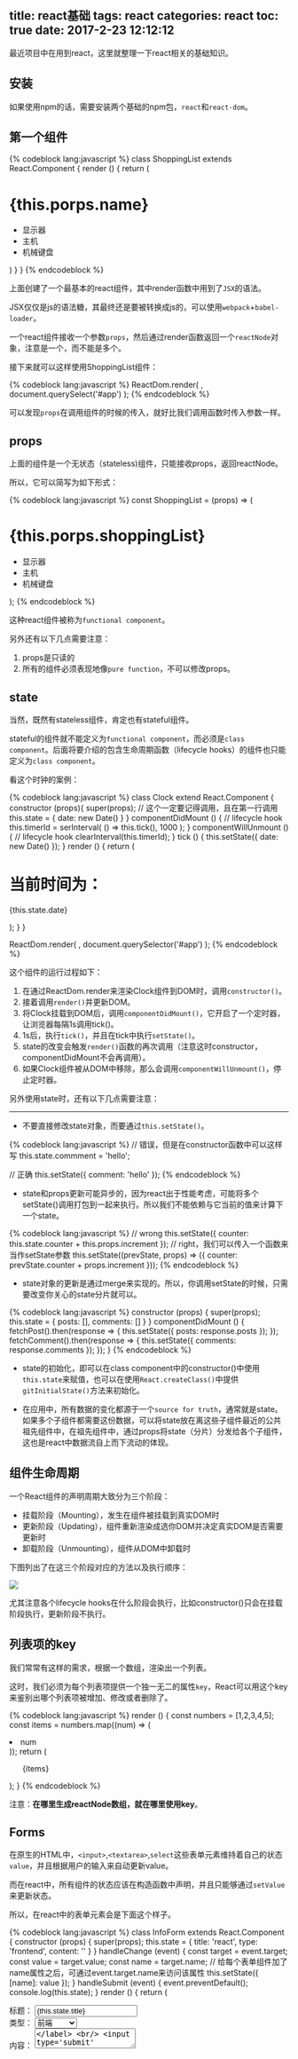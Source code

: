 title: react基础
tags: react
categories: react
toc: true
date: 2017-2-23 12:12:12
---

最近项目中在用到react，这里就整理一下react相关的基础知识。

## 安装

如果使用npm的话，需要安装两个基础的npm包，`react`和`react-dom`。

## 第一个组件

{% codeblock lang:javascript %}
class ShoppingList extends React.Component {
    render () {
        return (
            <div className="shopping-list">
                <h1>{this.porps.name}</h1>
                <ul>
                    <li>显示器</li>
                    <li>主机</li>
                    <li>机械键盘</li>
                </ul>
            </div>
       )
    }
}
{% endcodeblock %}

上面创建了一个最基本的react组件，其中render函数中用到了`JSX`的语法。

JSX仅仅是js的语法糖，其最终还是要被转换成js的，可以使用`webpack`+`babel-loader`。

一个react组件接收一个参数`props`，然后通过render函数返回一个`reactNode`对象，注意是一个，而不能是多个。

接下来就可以这样使用ShoppingList组件：

{% codeblock lang:javascript %}
ReactDom.render(
    <ShoppingList shoppingList='购物清单'/>,
    document.querySelect('#app')
);
{% endcodeblock %}

可以发现`props`在调用组件的时候的传入，就好比我们调用函数时传入参数一样。

## props

上面的组件是一个无状态（stateless)组件，只能接收props，返回reactNode。

所以，它可以简写为如下形式：

{% codeblock lang:javascript %}
const ShoppingList = (props) => (
    <div className="shopping-list">
        <h1>{this.porps.shoppingList}</h1>
        <ul>
            <li>显示器</li>
            <li>主机</li>
            <li>机械键盘</li>
        </ul>
    </div>
);
{% endcodeblock %}

这种react组件被称为`functional component`。

另外还有以下几点需要注意：

1. props是只读的
2. 所有的组件必须表现地像`pure function`，不可以修改props。

## state

当然，既然有stateless组件，肯定也有stateful组件。

stateful的组件就不能定义为`functional component`，而必须是`class component`。后面将要介绍的包含生命周期函数（lifecycle hooks）的组件也只能定义为`class component`。

看这个时钟的案例：

{% codeblock lang:javascript %}
class Clock extend React.Component {
    constructor (props){
        super(props);    // 这个一定要记得调用，且在第一行调用
        this.state = {
            date: new Date()
        }
    }
    componentDidMount () {    // lifecycle hook
        this.timerId = serInterval(
            () => this.tick(),
            1000
        );
    }
    componentWillUnmount () {    // lifecycle hook
        clearInterval(this.timerId);
    }
    tick () {
        this.setState({
            date: new Date()
        });
    }
    render () {
        return (
            <div>
                <h1>当前时间为：</h1>
                <p>{this.state.date}</p>
            </div>
       );
    }
}

ReactDom.render(
    <Clock/>,
    document.querySelector('#app')
);
{% endcodeblock %}

这个组件的运行过程如下：

1. 在通过ReactDom.render来渲染Clock组件到DOM时，调用`constructor()`。
2. 接着调用`render()`并更新DOM。
3. 将Clock挂载到DOM后，调用`componentDidMount()`，它开启了一个定时器，让浏览器每隔1s调用tick()。
4. 1s后，执行`tick()`，并且在tick中执行`setState()`。
5. state的改变会触发`render()`函数的再次调用（注意这时constructor，componentDidMount不会再调用）。
6. 如果Clock组件被从DOM中移除，那么会调用`componentWillUnmount()`，停止定时器。

另外使用state时，还有以下几点需要注意：

---

- 不要直接修改state对象，而要通过`this.setState()`。

{% codeblock lang:javascript %}
// 错误，但是在constructor函数中可以这样写
this.state.commment = 'hello';

// 正确
this.setState({
    comment: 'hello'
});
{% endcodeblock %}

- state和props更新可能异步的，因为react出于性能考虑，可能将多个setState()调用打包到一起来执行。所以我们不能依赖与它当前的值来计算下一个state。

{% codeblock lang:javascript %}
// wrong
this.setState({
    counter: this.state.counter + this.props.increment
});
// right，我们可以传入一个函数来当作setState参数
this.setState((prevState, props) => ({
    counter: prevState.counter + props.increment
}));
{% endcodeblock %}

- state对象的更新是通过merge来实现的。所以，你调用setState的时候，只需要改变你关心的state分片就可以。

{% codeblock lang:javascript %}
constructor (props) {
    super(props);
    this.state = {
        posts: [],
        comments: []
    }
}
componentDidMount () {
    fetchPost().then(response => {
        this.setState({
            posts: response.posts
        });
    });
    fetchComment().then(response => {
        this.setState({
            comments: response.comments
        });
    });
}
{% endcodeblock %}

- state的初始化，即可以在class component中的constructor()中使用`this.state`来赋值，也可以在使用`React.createClass()`中提供`gitInitialState()`方法来初始化。

- 在应用中，所有数据的变化都源于一个`source for truth`，通常就是state。如果多个子组件都需要这份数据，可以将state放在离这些子组件最近的公共祖先组件中，在祖先组件中，通过props将state（分片）分发给各个子组件，这也是react中数据流自上而下流动的体现。

## 组件生命周期

一个React组件的声明周期大致分为三个阶段：

- 挂载阶段（Mounting），发生在组件被挂载到真实DOM时
- 更新阶段（Updating），组件重新渲染成选你DOM并决定真实DOM是否需要更新时
- 卸载阶段（Unmounting），组件从DOM中卸载时

下图列出了在这三个阶段对应的方法以及执行顺序：

![](http://7xvlvo.com1.z0.glb.clouddn.com/react%E7%BB%84%E4%BB%B6%E7%94%9F%E5%91%BD%E5%91%A8%E6%9C%9F.png)

尤其注意各个lifecycle hooks在什么阶段会执行，比如constructor()只会在挂载阶段执行，更新阶段不执行。

## 列表项的key

我们常常有这样的需求，根据一个数组，渲染出一个列表。

这时，我们必须为每个列表项提供一个独一无二的属性`key`，React可以用这个key来鉴别出哪个列表项被增加、修改或者删除了。

{% codeblock lang:javascript %}
render () {
    const numbers = [1,2,3,4,5];
    const items = numbers.map((num) => (
        <li key={num.toString()}>num</li>
    ));
    return (
        <ul>
            {items}
        </ul>
    );
}
{% endcodeblock %}

注意：**在哪里生成reactNode数组，就在哪里使用key**。

## Forms

在原生的HTML中，`<input>`,`<textarea>`,`select`这些表单元素维持着自己的状态`value`，并且根据用户的输入来自动更新value。

而在react中，所有组件的状态应该在构造函数中声明，并且只能够通过`setValue`来更新状态。

所以，在react中的表单元素会是下面这个样子。

{% codeblock lang:javascript %}
class InfoForm extends React.Component {
    constructor (props) {
        super(props);
        this.state = {
            title: 'react',
            type: 'frontend',
            content: ''
        }
    }
    handleChange (event) {
        const target = event.target;
        const value = target.value;
        const name = target.name;    // 给每个表单组件加了name属性之后，可通过event.target.name来访问该属性
        this.setState({
            [name]: value
        });
    }
    handleSubmit (event) {
        event.preventDefault();
        console.log(this.state);
    }
    render () {
        return (
            <form onSubmit={this.handleSubmit.bind(this)}>
                <label>
                    标题：
                    <input name='title' type='text' value={this.state.title} onChange={this.handleChange.bind(this)}/>
                </label>
                <br/>
                <label>
                    类型：
                    <select name='type' value={this.state.type} onChange={this.handleChange.bind(this)}>
                        <option value="frontend">前端</option>
                        <option value="backend">后台</option>
                        <option value="other">其他类型</option>
                    </select>
                </label>
                <br/>
                <label>
                    内容：
                    <textarea name='content' value={this.state.content} onChange={this.handleChange.bind(this)}/>
                </label>
                <br/>
                <input type='submit' value='提交'/>
            </form>
        )
    }
}
{% endcodeblock %}

## 合成还是继承？

React给出的答案是合成（composition），而非继承（inheritance)。在React中，可以通过props提供了很强大的合成组件的功能。

### props.children

我们常常有这样的需求，一个组件在定义的时候并不知道具体的内容是什么，比如`SideBar`或者`Dialog`。

这时候，我们使用特殊的`props.children`来定义该组件：

{% codeblock lang:javascript %}
// 定义组件
let SideBar = props => (
    <div className="sidebar">
        {props.children}
    </div>
)

// 调用组件
ReactDom.render(
    <SideBar>
        <ul>
            <li>item1</li>
            <li>item2</li>
            <li>item3</li>
        </ul>
    </SideBar>
);
{% endcodeblock %}

### 多个slot

如果我们想定义一个包含多个插槽（slot）的组件，那么我们可以通过props来实现。

因为props可以向组件传递任何类型的数据，包括对象、函数、ReactNode。

{% codeblock lang:javascript %}
// 定义组件
let SplitPane = props => (
    <div className="split-pane">
        <div className="split-pane-left">
            {this.props.left}
        </div>
        <div className="split-pane-right">
            {this.props.right}
        </div>
    </div>
);

// 调用组件
ReactDom.render(
    <SplitPane
        left={
            <Contracts/>
        }
        right={
            <Chat/>
        }
    >
);
{% endcodeblock %}

## thinking in react

- 组件架构方式有两种：从整体到局部和从局部到整体。在简单的应用中，推荐从整体到局部，在复杂的应用中，推荐从局部到整体。

- 让你的app只保存最小量的state数据。比如在todoList中，state中保存了todos的一个数组，就不需要保存todos数组的长度。因为这可以根据todos数组计算出来。

- 把app所需的所有数据罗列出来，并根据以下3条原则来判定哪些数据要当作state：
1. 如果该数据可以通过props传递给其他组件，那么可能不是state。
2. 如果该数据一直保持不变，可能不是state。
3. 如果该数据可以根据其他state或者props计算得到，可能不是state。

## 最后

以上就是react的基础部分，后面再整理react的进阶知识以及redux，react-redux的实际应用。

